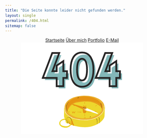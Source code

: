 ```yaml
---
title: "Die Seite konnte leider nicht gefunden werden."
layout: single
permalink: /404.html
sitemap: false
---
```


<center><a href="https://mbosselmann.github.io/portfolio/" class="btn btn--primary">Startseite</a>
<a href="https://mbosselmann.github.io/portfolio/about/" class="btn btn--primary">Über mich</a>
<a href="https://mbosselmann.github.io/portfolio/projects/" class="btn btn--primary">Portfolio</a>
<a href="mailto:mareike.bosselmann@gmx.de" class="btn btn--primary">E-Mail</a></center>

<center>
  <img src="https://github.com/mbosselmann/portfolio/blob/master/assets/images/404.png?raw=true" alt="">
</center>




